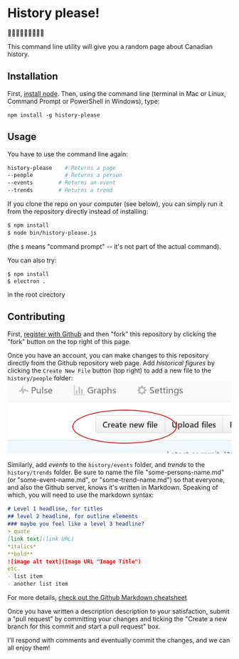 # History please!
:maple_leaf::maple_leaf::maple_leaf::maple_leaf::maple_leaf::maple_leaf::maple_leaf::maple_leaf::maple_leaf:

This command line utility will give you a random page about Canadian history.

## Installation
First, [install node](https://nodejs.org/en/download/). Then, using the command line (terminal in Mac or Linux, Command Prompt or PowerShell in Windows), type:

```
npm install -g history-please
```

## Usage
You have to use the command line again:
```bash
history-please    # Returns a page
--people          # Returns a person
--events        # Returns an event
--trends        # Returns a trend
```

If you clone the repo on your computer (see below), you can simply run it from the repository directly instead of installing:

```bash
$ npm install
$ node bin/history-please.js
```
(the `$` means "command prompt" -- it's not part of the actual command).

You can also try:

```
$ npm install
$ electron .
```
in the root cirectory

## Contributing

First, [register with Github](https://github.com/join) and then "fork" this repository by clicking the "fork" button on the top right of this page.

Once you have an account, you can make changes to this repository directly from the Github repository web page. Add *historical figures* by clicking the `Create New File` button (top right) to add a new file to the `history/people` folder:
![Create New File](./create-file.jpeg)

Similarly, add *events* to the `history/events` folder, and *trends* to the `history/trends` folder. Be sure to name the file "some-persons-name.md" (or "some-event-name.md", or "some-trend-name.md") so that everyone, and also the Github server, knows it's written in Markdown. Speaking of which, you will need to use the markdown syntax:

```markdown
# Level 1 headline, for titles
## level 2 headline, for outline elements
### maybe you feel like a level 3 headline?
> quote
[link text](link URL)
*italics*
**bold**
![image alt text](Image URL "Image Title")
etc.
- list item
- another list item 
```

For more details, [check out the Github Markdown cheatsheet](https://github.com/adam-p/markdown-here/wiki/Markdown-Cheatsheet)

Once you have written a description description to your satisfaction, submit a "pull request" by committing your changes and ticking the "Create a new branch for this commit and start a pull request" box.

I'll respond with comments and eventually commit the changes, and we can all enjoy them!
